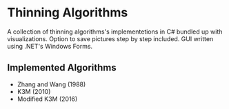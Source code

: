 # Thinning Algorithms

A collection of thinning algorithms's implementetions in C# bundled up with visualizations. Option to save pictures step by step included. GUI written using .NET's Windows Forms.

## Implemented Algorithms
- Zhang and Wang (1988)
- K3M (2010)
- Modified K3M (2016)
